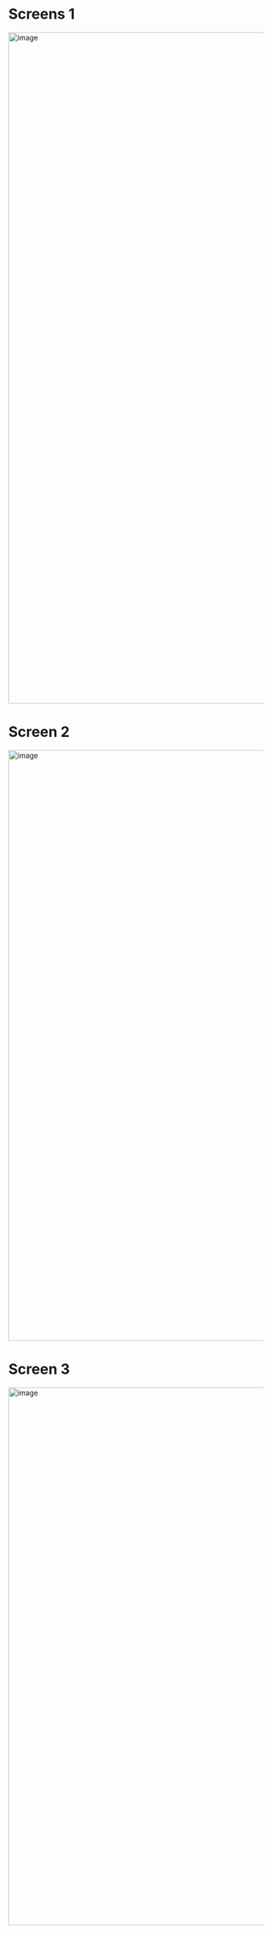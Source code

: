 <h1>Screens 1 </h1>
<img width="1325" alt="image" src="https://github.com/user-attachments/assets/6dbbd9dc-6abb-4992-b38e-88bff850d799" />
<h1>Screen 2</h1>
<img width="1166" alt="image" src="https://github.com/user-attachments/assets/7005df7f-efb8-4955-bd32-71ddfc22f146" />
<h1>Screen 3</h1>
<img width="1062" alt="image" src="https://github.com/user-attachments/assets/d42558c3-eebc-4e7c-946a-58833a7b1fcc" />


